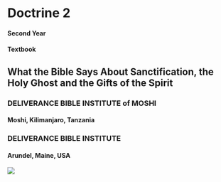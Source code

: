 # Doctrine 2

#### Second Year
#### Textbook

## What the Bible Says About Sanctification, the Holy Ghost and the Gifts of the Spirit
### DELIVERANCE BIBLE INSTITUTE of MOSHI
#### Moshi, Kilimanjaro, Tanzania
### DELIVERANCE BIBLE INSTITUTE
#### Arundel, Maine, USA

<img src="http://bible.exchange/images/eagle.png" id="coverEagle" />
